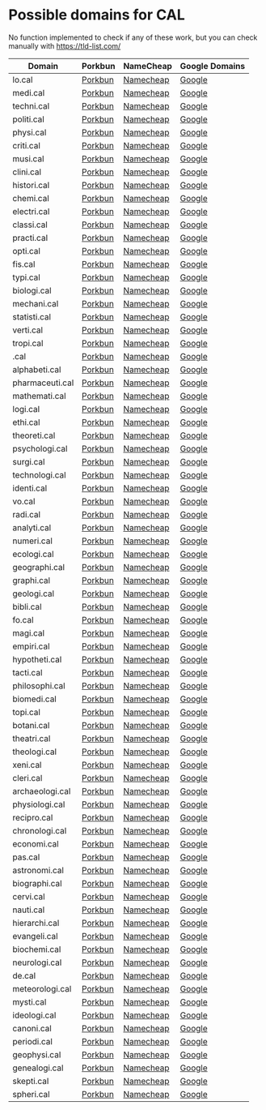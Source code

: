 # Possible domains for CAL

No function implemented to check if any of these work, but you can check manually with https://tld-list.com/

| Domain | Porkbun | NameCheap | Google Domains |
|---|---|---|---|
| lo.cal | [Porkbun](https://porkbun.com/checkout/search?prb=e814663da1&tlds=&idnLanguage=&search=search&q=lo.cal) | [Namecheap](https://www.namecheap.com/domains/registration/results/?domain=lo.cal) | [Google](https://domains.google.com/registrar/search?searchTerm=lo.cal) |
| medi.cal | [Porkbun](https://porkbun.com/checkout/search?prb=e814663da1&tlds=&idnLanguage=&search=search&q=medi.cal) | [Namecheap](https://www.namecheap.com/domains/registration/results/?domain=medi.cal) | [Google](https://domains.google.com/registrar/search?searchTerm=medi.cal) |
| techni.cal | [Porkbun](https://porkbun.com/checkout/search?prb=e814663da1&tlds=&idnLanguage=&search=search&q=techni.cal) | [Namecheap](https://www.namecheap.com/domains/registration/results/?domain=techni.cal) | [Google](https://domains.google.com/registrar/search?searchTerm=techni.cal) |
| politi.cal | [Porkbun](https://porkbun.com/checkout/search?prb=e814663da1&tlds=&idnLanguage=&search=search&q=politi.cal) | [Namecheap](https://www.namecheap.com/domains/registration/results/?domain=politi.cal) | [Google](https://domains.google.com/registrar/search?searchTerm=politi.cal) |
| physi.cal | [Porkbun](https://porkbun.com/checkout/search?prb=e814663da1&tlds=&idnLanguage=&search=search&q=physi.cal) | [Namecheap](https://www.namecheap.com/domains/registration/results/?domain=physi.cal) | [Google](https://domains.google.com/registrar/search?searchTerm=physi.cal) |
| criti.cal | [Porkbun](https://porkbun.com/checkout/search?prb=e814663da1&tlds=&idnLanguage=&search=search&q=criti.cal) | [Namecheap](https://www.namecheap.com/domains/registration/results/?domain=criti.cal) | [Google](https://domains.google.com/registrar/search?searchTerm=criti.cal) |
| musi.cal | [Porkbun](https://porkbun.com/checkout/search?prb=e814663da1&tlds=&idnLanguage=&search=search&q=musi.cal) | [Namecheap](https://www.namecheap.com/domains/registration/results/?domain=musi.cal) | [Google](https://domains.google.com/registrar/search?searchTerm=musi.cal) |
| clini.cal | [Porkbun](https://porkbun.com/checkout/search?prb=e814663da1&tlds=&idnLanguage=&search=search&q=clini.cal) | [Namecheap](https://www.namecheap.com/domains/registration/results/?domain=clini.cal) | [Google](https://domains.google.com/registrar/search?searchTerm=clini.cal) |
| histori.cal | [Porkbun](https://porkbun.com/checkout/search?prb=e814663da1&tlds=&idnLanguage=&search=search&q=histori.cal) | [Namecheap](https://www.namecheap.com/domains/registration/results/?domain=histori.cal) | [Google](https://domains.google.com/registrar/search?searchTerm=histori.cal) |
| chemi.cal | [Porkbun](https://porkbun.com/checkout/search?prb=e814663da1&tlds=&idnLanguage=&search=search&q=chemi.cal) | [Namecheap](https://www.namecheap.com/domains/registration/results/?domain=chemi.cal) | [Google](https://domains.google.com/registrar/search?searchTerm=chemi.cal) |
| electri.cal | [Porkbun](https://porkbun.com/checkout/search?prb=e814663da1&tlds=&idnLanguage=&search=search&q=electri.cal) | [Namecheap](https://www.namecheap.com/domains/registration/results/?domain=electri.cal) | [Google](https://domains.google.com/registrar/search?searchTerm=electri.cal) |
| classi.cal | [Porkbun](https://porkbun.com/checkout/search?prb=e814663da1&tlds=&idnLanguage=&search=search&q=classi.cal) | [Namecheap](https://www.namecheap.com/domains/registration/results/?domain=classi.cal) | [Google](https://domains.google.com/registrar/search?searchTerm=classi.cal) |
| practi.cal | [Porkbun](https://porkbun.com/checkout/search?prb=e814663da1&tlds=&idnLanguage=&search=search&q=practi.cal) | [Namecheap](https://www.namecheap.com/domains/registration/results/?domain=practi.cal) | [Google](https://domains.google.com/registrar/search?searchTerm=practi.cal) |
| opti.cal | [Porkbun](https://porkbun.com/checkout/search?prb=e814663da1&tlds=&idnLanguage=&search=search&q=opti.cal) | [Namecheap](https://www.namecheap.com/domains/registration/results/?domain=opti.cal) | [Google](https://domains.google.com/registrar/search?searchTerm=opti.cal) |
| fis.cal | [Porkbun](https://porkbun.com/checkout/search?prb=e814663da1&tlds=&idnLanguage=&search=search&q=fis.cal) | [Namecheap](https://www.namecheap.com/domains/registration/results/?domain=fis.cal) | [Google](https://domains.google.com/registrar/search?searchTerm=fis.cal) |
| typi.cal | [Porkbun](https://porkbun.com/checkout/search?prb=e814663da1&tlds=&idnLanguage=&search=search&q=typi.cal) | [Namecheap](https://www.namecheap.com/domains/registration/results/?domain=typi.cal) | [Google](https://domains.google.com/registrar/search?searchTerm=typi.cal) |
| biologi.cal | [Porkbun](https://porkbun.com/checkout/search?prb=e814663da1&tlds=&idnLanguage=&search=search&q=biologi.cal) | [Namecheap](https://www.namecheap.com/domains/registration/results/?domain=biologi.cal) | [Google](https://domains.google.com/registrar/search?searchTerm=biologi.cal) |
| mechani.cal | [Porkbun](https://porkbun.com/checkout/search?prb=e814663da1&tlds=&idnLanguage=&search=search&q=mechani.cal) | [Namecheap](https://www.namecheap.com/domains/registration/results/?domain=mechani.cal) | [Google](https://domains.google.com/registrar/search?searchTerm=mechani.cal) |
| statisti.cal | [Porkbun](https://porkbun.com/checkout/search?prb=e814663da1&tlds=&idnLanguage=&search=search&q=statisti.cal) | [Namecheap](https://www.namecheap.com/domains/registration/results/?domain=statisti.cal) | [Google](https://domains.google.com/registrar/search?searchTerm=statisti.cal) |
| verti.cal | [Porkbun](https://porkbun.com/checkout/search?prb=e814663da1&tlds=&idnLanguage=&search=search&q=verti.cal) | [Namecheap](https://www.namecheap.com/domains/registration/results/?domain=verti.cal) | [Google](https://domains.google.com/registrar/search?searchTerm=verti.cal) |
| tropi.cal | [Porkbun](https://porkbun.com/checkout/search?prb=e814663da1&tlds=&idnLanguage=&search=search&q=tropi.cal) | [Namecheap](https://www.namecheap.com/domains/registration/results/?domain=tropi.cal) | [Google](https://domains.google.com/registrar/search?searchTerm=tropi.cal) |
| .cal | [Porkbun](https://porkbun.com/checkout/search?prb=e814663da1&tlds=&idnLanguage=&search=search&q=.cal) | [Namecheap](https://www.namecheap.com/domains/registration/results/?domain=.cal) | [Google](https://domains.google.com/registrar/search?searchTerm=.cal) |
| alphabeti.cal | [Porkbun](https://porkbun.com/checkout/search?prb=e814663da1&tlds=&idnLanguage=&search=search&q=alphabeti.cal) | [Namecheap](https://www.namecheap.com/domains/registration/results/?domain=alphabeti.cal) | [Google](https://domains.google.com/registrar/search?searchTerm=alphabeti.cal) |
| pharmaceuti.cal | [Porkbun](https://porkbun.com/checkout/search?prb=e814663da1&tlds=&idnLanguage=&search=search&q=pharmaceuti.cal) | [Namecheap](https://www.namecheap.com/domains/registration/results/?domain=pharmaceuti.cal) | [Google](https://domains.google.com/registrar/search?searchTerm=pharmaceuti.cal) |
| mathemati.cal | [Porkbun](https://porkbun.com/checkout/search?prb=e814663da1&tlds=&idnLanguage=&search=search&q=mathemati.cal) | [Namecheap](https://www.namecheap.com/domains/registration/results/?domain=mathemati.cal) | [Google](https://domains.google.com/registrar/search?searchTerm=mathemati.cal) |
| logi.cal | [Porkbun](https://porkbun.com/checkout/search?prb=e814663da1&tlds=&idnLanguage=&search=search&q=logi.cal) | [Namecheap](https://www.namecheap.com/domains/registration/results/?domain=logi.cal) | [Google](https://domains.google.com/registrar/search?searchTerm=logi.cal) |
| ethi.cal | [Porkbun](https://porkbun.com/checkout/search?prb=e814663da1&tlds=&idnLanguage=&search=search&q=ethi.cal) | [Namecheap](https://www.namecheap.com/domains/registration/results/?domain=ethi.cal) | [Google](https://domains.google.com/registrar/search?searchTerm=ethi.cal) |
| theoreti.cal | [Porkbun](https://porkbun.com/checkout/search?prb=e814663da1&tlds=&idnLanguage=&search=search&q=theoreti.cal) | [Namecheap](https://www.namecheap.com/domains/registration/results/?domain=theoreti.cal) | [Google](https://domains.google.com/registrar/search?searchTerm=theoreti.cal) |
| psychologi.cal | [Porkbun](https://porkbun.com/checkout/search?prb=e814663da1&tlds=&idnLanguage=&search=search&q=psychologi.cal) | [Namecheap](https://www.namecheap.com/domains/registration/results/?domain=psychologi.cal) | [Google](https://domains.google.com/registrar/search?searchTerm=psychologi.cal) |
| surgi.cal | [Porkbun](https://porkbun.com/checkout/search?prb=e814663da1&tlds=&idnLanguage=&search=search&q=surgi.cal) | [Namecheap](https://www.namecheap.com/domains/registration/results/?domain=surgi.cal) | [Google](https://domains.google.com/registrar/search?searchTerm=surgi.cal) |
| technologi.cal | [Porkbun](https://porkbun.com/checkout/search?prb=e814663da1&tlds=&idnLanguage=&search=search&q=technologi.cal) | [Namecheap](https://www.namecheap.com/domains/registration/results/?domain=technologi.cal) | [Google](https://domains.google.com/registrar/search?searchTerm=technologi.cal) |
| identi.cal | [Porkbun](https://porkbun.com/checkout/search?prb=e814663da1&tlds=&idnLanguage=&search=search&q=identi.cal) | [Namecheap](https://www.namecheap.com/domains/registration/results/?domain=identi.cal) | [Google](https://domains.google.com/registrar/search?searchTerm=identi.cal) |
| vo.cal | [Porkbun](https://porkbun.com/checkout/search?prb=e814663da1&tlds=&idnLanguage=&search=search&q=vo.cal) | [Namecheap](https://www.namecheap.com/domains/registration/results/?domain=vo.cal) | [Google](https://domains.google.com/registrar/search?searchTerm=vo.cal) |
| radi.cal | [Porkbun](https://porkbun.com/checkout/search?prb=e814663da1&tlds=&idnLanguage=&search=search&q=radi.cal) | [Namecheap](https://www.namecheap.com/domains/registration/results/?domain=radi.cal) | [Google](https://domains.google.com/registrar/search?searchTerm=radi.cal) |
| analyti.cal | [Porkbun](https://porkbun.com/checkout/search?prb=e814663da1&tlds=&idnLanguage=&search=search&q=analyti.cal) | [Namecheap](https://www.namecheap.com/domains/registration/results/?domain=analyti.cal) | [Google](https://domains.google.com/registrar/search?searchTerm=analyti.cal) |
| numeri.cal | [Porkbun](https://porkbun.com/checkout/search?prb=e814663da1&tlds=&idnLanguage=&search=search&q=numeri.cal) | [Namecheap](https://www.namecheap.com/domains/registration/results/?domain=numeri.cal) | [Google](https://domains.google.com/registrar/search?searchTerm=numeri.cal) |
| ecologi.cal | [Porkbun](https://porkbun.com/checkout/search?prb=e814663da1&tlds=&idnLanguage=&search=search&q=ecologi.cal) | [Namecheap](https://www.namecheap.com/domains/registration/results/?domain=ecologi.cal) | [Google](https://domains.google.com/registrar/search?searchTerm=ecologi.cal) |
| geographi.cal | [Porkbun](https://porkbun.com/checkout/search?prb=e814663da1&tlds=&idnLanguage=&search=search&q=geographi.cal) | [Namecheap](https://www.namecheap.com/domains/registration/results/?domain=geographi.cal) | [Google](https://domains.google.com/registrar/search?searchTerm=geographi.cal) |
| graphi.cal | [Porkbun](https://porkbun.com/checkout/search?prb=e814663da1&tlds=&idnLanguage=&search=search&q=graphi.cal) | [Namecheap](https://www.namecheap.com/domains/registration/results/?domain=graphi.cal) | [Google](https://domains.google.com/registrar/search?searchTerm=graphi.cal) |
| geologi.cal | [Porkbun](https://porkbun.com/checkout/search?prb=e814663da1&tlds=&idnLanguage=&search=search&q=geologi.cal) | [Namecheap](https://www.namecheap.com/domains/registration/results/?domain=geologi.cal) | [Google](https://domains.google.com/registrar/search?searchTerm=geologi.cal) |
| bibli.cal | [Porkbun](https://porkbun.com/checkout/search?prb=e814663da1&tlds=&idnLanguage=&search=search&q=bibli.cal) | [Namecheap](https://www.namecheap.com/domains/registration/results/?domain=bibli.cal) | [Google](https://domains.google.com/registrar/search?searchTerm=bibli.cal) |
| fo.cal | [Porkbun](https://porkbun.com/checkout/search?prb=e814663da1&tlds=&idnLanguage=&search=search&q=fo.cal) | [Namecheap](https://www.namecheap.com/domains/registration/results/?domain=fo.cal) | [Google](https://domains.google.com/registrar/search?searchTerm=fo.cal) |
| magi.cal | [Porkbun](https://porkbun.com/checkout/search?prb=e814663da1&tlds=&idnLanguage=&search=search&q=magi.cal) | [Namecheap](https://www.namecheap.com/domains/registration/results/?domain=magi.cal) | [Google](https://domains.google.com/registrar/search?searchTerm=magi.cal) |
| empiri.cal | [Porkbun](https://porkbun.com/checkout/search?prb=e814663da1&tlds=&idnLanguage=&search=search&q=empiri.cal) | [Namecheap](https://www.namecheap.com/domains/registration/results/?domain=empiri.cal) | [Google](https://domains.google.com/registrar/search?searchTerm=empiri.cal) |
| hypotheti.cal | [Porkbun](https://porkbun.com/checkout/search?prb=e814663da1&tlds=&idnLanguage=&search=search&q=hypotheti.cal) | [Namecheap](https://www.namecheap.com/domains/registration/results/?domain=hypotheti.cal) | [Google](https://domains.google.com/registrar/search?searchTerm=hypotheti.cal) |
| tacti.cal | [Porkbun](https://porkbun.com/checkout/search?prb=e814663da1&tlds=&idnLanguage=&search=search&q=tacti.cal) | [Namecheap](https://www.namecheap.com/domains/registration/results/?domain=tacti.cal) | [Google](https://domains.google.com/registrar/search?searchTerm=tacti.cal) |
| philosophi.cal | [Porkbun](https://porkbun.com/checkout/search?prb=e814663da1&tlds=&idnLanguage=&search=search&q=philosophi.cal) | [Namecheap](https://www.namecheap.com/domains/registration/results/?domain=philosophi.cal) | [Google](https://domains.google.com/registrar/search?searchTerm=philosophi.cal) |
| biomedi.cal | [Porkbun](https://porkbun.com/checkout/search?prb=e814663da1&tlds=&idnLanguage=&search=search&q=biomedi.cal) | [Namecheap](https://www.namecheap.com/domains/registration/results/?domain=biomedi.cal) | [Google](https://domains.google.com/registrar/search?searchTerm=biomedi.cal) |
| topi.cal | [Porkbun](https://porkbun.com/checkout/search?prb=e814663da1&tlds=&idnLanguage=&search=search&q=topi.cal) | [Namecheap](https://www.namecheap.com/domains/registration/results/?domain=topi.cal) | [Google](https://domains.google.com/registrar/search?searchTerm=topi.cal) |
| botani.cal | [Porkbun](https://porkbun.com/checkout/search?prb=e814663da1&tlds=&idnLanguage=&search=search&q=botani.cal) | [Namecheap](https://www.namecheap.com/domains/registration/results/?domain=botani.cal) | [Google](https://domains.google.com/registrar/search?searchTerm=botani.cal) |
| theatri.cal | [Porkbun](https://porkbun.com/checkout/search?prb=e814663da1&tlds=&idnLanguage=&search=search&q=theatri.cal) | [Namecheap](https://www.namecheap.com/domains/registration/results/?domain=theatri.cal) | [Google](https://domains.google.com/registrar/search?searchTerm=theatri.cal) |
| theologi.cal | [Porkbun](https://porkbun.com/checkout/search?prb=e814663da1&tlds=&idnLanguage=&search=search&q=theologi.cal) | [Namecheap](https://www.namecheap.com/domains/registration/results/?domain=theologi.cal) | [Google](https://domains.google.com/registrar/search?searchTerm=theologi.cal) |
| xeni.cal | [Porkbun](https://porkbun.com/checkout/search?prb=e814663da1&tlds=&idnLanguage=&search=search&q=xeni.cal) | [Namecheap](https://www.namecheap.com/domains/registration/results/?domain=xeni.cal) | [Google](https://domains.google.com/registrar/search?searchTerm=xeni.cal) |
| cleri.cal | [Porkbun](https://porkbun.com/checkout/search?prb=e814663da1&tlds=&idnLanguage=&search=search&q=cleri.cal) | [Namecheap](https://www.namecheap.com/domains/registration/results/?domain=cleri.cal) | [Google](https://domains.google.com/registrar/search?searchTerm=cleri.cal) |
| archaeologi.cal | [Porkbun](https://porkbun.com/checkout/search?prb=e814663da1&tlds=&idnLanguage=&search=search&q=archaeologi.cal) | [Namecheap](https://www.namecheap.com/domains/registration/results/?domain=archaeologi.cal) | [Google](https://domains.google.com/registrar/search?searchTerm=archaeologi.cal) |
| physiologi.cal | [Porkbun](https://porkbun.com/checkout/search?prb=e814663da1&tlds=&idnLanguage=&search=search&q=physiologi.cal) | [Namecheap](https://www.namecheap.com/domains/registration/results/?domain=physiologi.cal) | [Google](https://domains.google.com/registrar/search?searchTerm=physiologi.cal) |
| recipro.cal | [Porkbun](https://porkbun.com/checkout/search?prb=e814663da1&tlds=&idnLanguage=&search=search&q=recipro.cal) | [Namecheap](https://www.namecheap.com/domains/registration/results/?domain=recipro.cal) | [Google](https://domains.google.com/registrar/search?searchTerm=recipro.cal) |
| chronologi.cal | [Porkbun](https://porkbun.com/checkout/search?prb=e814663da1&tlds=&idnLanguage=&search=search&q=chronologi.cal) | [Namecheap](https://www.namecheap.com/domains/registration/results/?domain=chronologi.cal) | [Google](https://domains.google.com/registrar/search?searchTerm=chronologi.cal) |
| economi.cal | [Porkbun](https://porkbun.com/checkout/search?prb=e814663da1&tlds=&idnLanguage=&search=search&q=economi.cal) | [Namecheap](https://www.namecheap.com/domains/registration/results/?domain=economi.cal) | [Google](https://domains.google.com/registrar/search?searchTerm=economi.cal) |
| pas.cal | [Porkbun](https://porkbun.com/checkout/search?prb=e814663da1&tlds=&idnLanguage=&search=search&q=pas.cal) | [Namecheap](https://www.namecheap.com/domains/registration/results/?domain=pas.cal) | [Google](https://domains.google.com/registrar/search?searchTerm=pas.cal) |
| astronomi.cal | [Porkbun](https://porkbun.com/checkout/search?prb=e814663da1&tlds=&idnLanguage=&search=search&q=astronomi.cal) | [Namecheap](https://www.namecheap.com/domains/registration/results/?domain=astronomi.cal) | [Google](https://domains.google.com/registrar/search?searchTerm=astronomi.cal) |
| biographi.cal | [Porkbun](https://porkbun.com/checkout/search?prb=e814663da1&tlds=&idnLanguage=&search=search&q=biographi.cal) | [Namecheap](https://www.namecheap.com/domains/registration/results/?domain=biographi.cal) | [Google](https://domains.google.com/registrar/search?searchTerm=biographi.cal) |
| cervi.cal | [Porkbun](https://porkbun.com/checkout/search?prb=e814663da1&tlds=&idnLanguage=&search=search&q=cervi.cal) | [Namecheap](https://www.namecheap.com/domains/registration/results/?domain=cervi.cal) | [Google](https://domains.google.com/registrar/search?searchTerm=cervi.cal) |
| nauti.cal | [Porkbun](https://porkbun.com/checkout/search?prb=e814663da1&tlds=&idnLanguage=&search=search&q=nauti.cal) | [Namecheap](https://www.namecheap.com/domains/registration/results/?domain=nauti.cal) | [Google](https://domains.google.com/registrar/search?searchTerm=nauti.cal) |
| hierarchi.cal | [Porkbun](https://porkbun.com/checkout/search?prb=e814663da1&tlds=&idnLanguage=&search=search&q=hierarchi.cal) | [Namecheap](https://www.namecheap.com/domains/registration/results/?domain=hierarchi.cal) | [Google](https://domains.google.com/registrar/search?searchTerm=hierarchi.cal) |
| evangeli.cal | [Porkbun](https://porkbun.com/checkout/search?prb=e814663da1&tlds=&idnLanguage=&search=search&q=evangeli.cal) | [Namecheap](https://www.namecheap.com/domains/registration/results/?domain=evangeli.cal) | [Google](https://domains.google.com/registrar/search?searchTerm=evangeli.cal) |
| biochemi.cal | [Porkbun](https://porkbun.com/checkout/search?prb=e814663da1&tlds=&idnLanguage=&search=search&q=biochemi.cal) | [Namecheap](https://www.namecheap.com/domains/registration/results/?domain=biochemi.cal) | [Google](https://domains.google.com/registrar/search?searchTerm=biochemi.cal) |
| neurologi.cal | [Porkbun](https://porkbun.com/checkout/search?prb=e814663da1&tlds=&idnLanguage=&search=search&q=neurologi.cal) | [Namecheap](https://www.namecheap.com/domains/registration/results/?domain=neurologi.cal) | [Google](https://domains.google.com/registrar/search?searchTerm=neurologi.cal) |
| de.cal | [Porkbun](https://porkbun.com/checkout/search?prb=e814663da1&tlds=&idnLanguage=&search=search&q=de.cal) | [Namecheap](https://www.namecheap.com/domains/registration/results/?domain=de.cal) | [Google](https://domains.google.com/registrar/search?searchTerm=de.cal) |
| meteorologi.cal | [Porkbun](https://porkbun.com/checkout/search?prb=e814663da1&tlds=&idnLanguage=&search=search&q=meteorologi.cal) | [Namecheap](https://www.namecheap.com/domains/registration/results/?domain=meteorologi.cal) | [Google](https://domains.google.com/registrar/search?searchTerm=meteorologi.cal) |
| mysti.cal | [Porkbun](https://porkbun.com/checkout/search?prb=e814663da1&tlds=&idnLanguage=&search=search&q=mysti.cal) | [Namecheap](https://www.namecheap.com/domains/registration/results/?domain=mysti.cal) | [Google](https://domains.google.com/registrar/search?searchTerm=mysti.cal) |
| ideologi.cal | [Porkbun](https://porkbun.com/checkout/search?prb=e814663da1&tlds=&idnLanguage=&search=search&q=ideologi.cal) | [Namecheap](https://www.namecheap.com/domains/registration/results/?domain=ideologi.cal) | [Google](https://domains.google.com/registrar/search?searchTerm=ideologi.cal) |
| canoni.cal | [Porkbun](https://porkbun.com/checkout/search?prb=e814663da1&tlds=&idnLanguage=&search=search&q=canoni.cal) | [Namecheap](https://www.namecheap.com/domains/registration/results/?domain=canoni.cal) | [Google](https://domains.google.com/registrar/search?searchTerm=canoni.cal) |
| periodi.cal | [Porkbun](https://porkbun.com/checkout/search?prb=e814663da1&tlds=&idnLanguage=&search=search&q=periodi.cal) | [Namecheap](https://www.namecheap.com/domains/registration/results/?domain=periodi.cal) | [Google](https://domains.google.com/registrar/search?searchTerm=periodi.cal) |
| geophysi.cal | [Porkbun](https://porkbun.com/checkout/search?prb=e814663da1&tlds=&idnLanguage=&search=search&q=geophysi.cal) | [Namecheap](https://www.namecheap.com/domains/registration/results/?domain=geophysi.cal) | [Google](https://domains.google.com/registrar/search?searchTerm=geophysi.cal) |
| genealogi.cal | [Porkbun](https://porkbun.com/checkout/search?prb=e814663da1&tlds=&idnLanguage=&search=search&q=genealogi.cal) | [Namecheap](https://www.namecheap.com/domains/registration/results/?domain=genealogi.cal) | [Google](https://domains.google.com/registrar/search?searchTerm=genealogi.cal) |
| skepti.cal | [Porkbun](https://porkbun.com/checkout/search?prb=e814663da1&tlds=&idnLanguage=&search=search&q=skepti.cal) | [Namecheap](https://www.namecheap.com/domains/registration/results/?domain=skepti.cal) | [Google](https://domains.google.com/registrar/search?searchTerm=skepti.cal) |
| spheri.cal | [Porkbun](https://porkbun.com/checkout/search?prb=e814663da1&tlds=&idnLanguage=&search=search&q=spheri.cal) | [Namecheap](https://www.namecheap.com/domains/registration/results/?domain=spheri.cal) | [Google](https://domains.google.com/registrar/search?searchTerm=spheri.cal) |
